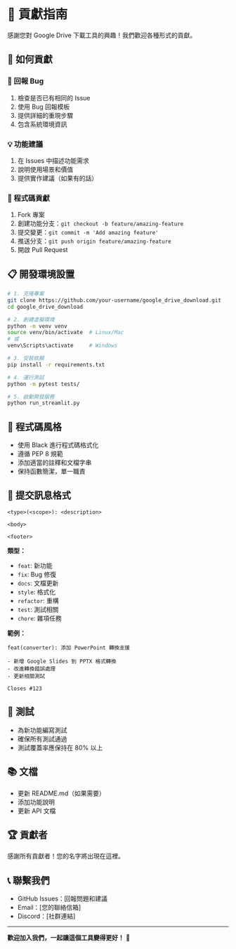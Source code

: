 # 🤝 貢獻指南

感謝您對 Google Drive 下載工具的興趣！我們歡迎各種形式的貢獻。

## 🎯 如何貢獻

### 🐛 回報 Bug
1. 檢查是否已有相同的 Issue
2. 使用 Bug 回報模板
3. 提供詳細的重現步驟
4. 包含系統環境資訊

### 💡 功能建議
1. 在 Issues 中描述功能需求
2. 說明使用場景和價值
3. 提供實作建議（如果有的話）

### 🔧 程式碼貢獻
1. Fork 專案
2. 創建功能分支：`git checkout -b feature/amazing-feature`
3. 提交變更：`git commit -m 'Add amazing feature'`
4. 推送分支：`git push origin feature/amazing-feature`
5. 開啟 Pull Request

## 📋 開發環境設置

```bash
# 1. 克隆專案
git clone https://github.com/your-username/google_drive_download.git
cd google_drive_download

# 2. 創建虛擬環境
python -m venv venv
source venv/bin/activate  # Linux/Mac
# 或
venv\Scripts\activate     # Windows

# 3. 安裝依賴
pip install -r requirements.txt

# 4. 運行測試
python -m pytest tests/

# 5. 啟動開發服務
python run_streamlit.py
```

## 🎨 程式碼風格

- 使用 Black 進行程式碼格式化
- 遵循 PEP 8 規範
- 添加適當的註釋和文檔字串
- 保持函數簡潔，單一職責

## 📝 提交訊息格式

```
<type>(<scope>): <description>

<body>

<footer>
```

**類型：**
- `feat`: 新功能
- `fix`: Bug 修復
- `docs`: 文檔更新
- `style`: 格式化
- `refactor`: 重構
- `test`: 測試相關
- `chore`: 雜項任務

**範例：**
```
feat(converter): 添加 PowerPoint 轉換支援

- 新增 Google Slides 到 PPTX 格式轉換
- 改進轉換錯誤處理
- 更新相關測試

Closes #123
```

## 🧪 測試

- 為新功能編寫測試
- 確保所有測試通過
- 測試覆蓋率應保持在 80% 以上

## 📚 文檔

- 更新 README.md（如果需要）
- 添加功能說明
- 更新 API 文檔

## 🏆 貢獻者

感謝所有貢獻者！您的名字將出現在這裡。

## 📞 聯繫我們

- GitHub Issues：回報問題和建議
- Email：[您的聯絡信箱]
- Discord：[社群連結]

---

**歡迎加入我們，一起讓這個工具變得更好！** 🚀 